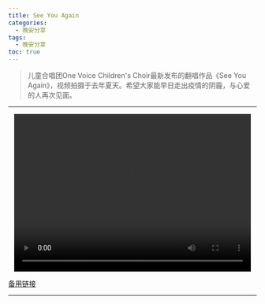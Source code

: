 ```yaml
---
title: See You Again
categories:
  - 晚安分享
tags:
  - 晚安分享
toc: true 
---
```



> 儿童合唱团One Voice Children's Choir最新发布的翻唱作品《See You Again》，视频拍摄于去年夏天。希望大家能早日走出疫情的阴霾，与心爱的人再次见面。
---

<p style="text-align:center">
   <video width="480" height="320" controls>
       <source src="/video/32.mp4">
   </video>
</p>
 <p><a href="/video/32.mp4">备用链接</a></p>
 
---





